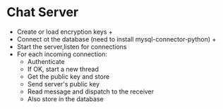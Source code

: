 # Chat Server

- Create or load encryption keys +
- Connect ot the database (need to install mysql-connector-python) +
- Start the server,listen for connections
- For each incoming connection:
  - Authenticate
  - If OK, start a new thread
  - Get the public key and store
  - Send server's public key
  - Read message and dispatch to the receiver
  - Also store in the database
